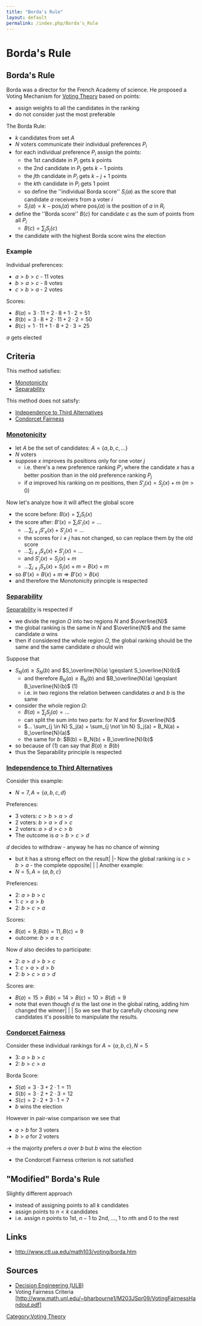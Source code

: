 ```yaml
---
title: "Borda's Rule"
layout: default
permalink: /index.php/Borda's_Rule
---
```


# Borda's Rule

## Borda's Rule
Borda was a director for the French Academy of science. He proposed a Voting Mechanism for [Voting Theory](Voting_Theory) based on points:
- assign weights to all the candidates in the ranking
- do not consider just the most preferable 


The Borda Rule: 
- $k$ candidates from set $A$  
- $N$ voters communicate their individual preferences $P_i$
- for each individual preference $P_i$ assign the points:
  - the 1st candidate in $P_i$ gets $k$ points
  - the 2nd candidate in $P_i$ gets $k - 1$ points
  - the $j$th candidate in $P_i$ gets $k - j + 1$ points
  - the $k$th candidate in $P_i$ gets 1 point
  - so define the ''individual Borda score'' $S_i(a)$ as the score that candidate $a$ receivers from a voter $i$
  - $S_i(a) = k - \text{pos}_i (a)$ where $\text{pos}_i(a)$ is the position of $a$ in $R_i$
- define the ''Borda score'' $B(c)$ for candidate $c$ as the sum of points from all $P_i$
  - $B(c) = \sum_j S_j(c)$
- the candidate with the highest Borda score wins the election


### Example
Individual preferences:
- $a > b > c$ - 11 votes
- $b > a > c$ - 8 votes
- $c > b > a$ - 2 votes

Scores:
- $B(a) = 3 \cdot 11 + 2 \cdot 8 + 1 \cdot 2 = 51$
- $B(b) = 3 \cdot 8 + 2 \cdot 11 + 2 \cdot 2 = 50$
- $B(c) = 1 \cdot 11 + 1 \cdot 8 + 2 \cdot 3 = 25$

$a$ gets elected


## Criteria
This method satisfies:
- [Monotonicity](Monotonicity)
- [Separability](Separability)

This method does not satisfy:
- [Independence to Third Alternatives](Independence_to_Third_Alternatives)
- [Condorcet Fairness](Condorcet's_Rule#Fairness)


### [Monotonicity](Monotonicity)
- let $A$ be the set of candidates: $A = \{a, b, c, ...\}$
- $N$ voters 
- suppose $x$ improves its positions only for one voter $j$
  - i.e. there's a new preference ranking $P'_j$ where the candidate $x$ has a better position than in the old preference ranking $P_j$
  - if $a$ improved his ranking on $m$ positions, then $S'_j(x) = S_j(x) + m$ ($m > 0$)

Now let's analyze how it will affect the global score
- the score before: $B(x) = \sum_i S_i(x)$ 
- the score after: $B'(x) = \sum_i S'_i(x) = ...$
  - $... \sum_{i \ne j} S'_x(x) + S'_j(x) = ...$ 
  - the scores for $i \ne j$ has not changed, so can replace them by the old score
  - $... \sum_{i \ne j} S_x(x) + S'_j(x) = ...$
  - and  $S'_j(x) = S_j(x) + m$
  - $... \sum_{i \ne j} S_x(x) + S_j(x) + m = B(x) + m$
- so $B'(x) = B(x) + m \Rightarrow B'(x) > B(x)$
- and therefore the Monotonicity principle is respected


### [Separability](Separability)
[Separability](Separability) is respected if
- we divide the region $\Omega$ into two regions $N$ and $\overline{N}$
- the global ranking is the same in $N$ and $\overline{N}$ and the same candidate $a$ wins
- then if considered the whole region $\Omega$, the global ranking should be the same and the same candidate $a$ should win

Suppose that 
- $S_N(a) \geqslant S_N(b)$ and $S_\overline{N}(a) \geqslant S_\overline{N}(b)$
  - and therefore $B_N(a) \geqslant B_N(b)$ and $B_\overline{N}(a) \geqslant B_\overline{N}(b)$ (1)
  - i.e. in two regions the relation between candidates $a$ and $b$ is the same
- consider the whole region $\Omega$: 
  - $B(a) = \sum_j S_j(a) = ...$ 
  - can split the sum into two parts: for $N$ and for $\overline{N}$
  - $... \sum_{j \in N} S_j(a) + \sum_{j \not \in N} S_j(a) = B_N(a) + B_\overline{N}(a)$ 
  - the same for $b$: $B(b) = B_N(b) + B_\overline{N}(b)$
- so because of (1) can say that $B(a) \geqslant B(b)$
- thus the Separability principle is respected


### [Independence to Third Alternatives](Independence_to_Third_Alternatives)
Consider this example:
- $N = 7, A = \{a, b, c, d\}$

Preferences:
- 3 voters: $c > b > a > d$
- 2 voters: $b > a > d > c$
- 2 voters: $a > d > c > b$
- The outcome is $a > b > c > d$

$d$ decides to withdraw - anyway he has no chance of winning
- but it has a strong effect on the result|   |- Now the global ranking is $c > b > a$ - the complete opposite|  | |
Another example:
- $N = 5, A = \{a, b, c\}$

Preferences:
- 2: $a > b > c$
- 1: $c > a > b$
- 2: $b > c > a$

Scores:
- $B(a) = 9, B(b) = 11, B(c) = 9$ 
- outcome: $b > a \geqslant c$

Now $d$ also decides to participate:
- 2: $a > d > b > c$
- 1: $c > a > d > b$
- 2: $b > c > a > d$

Scores are:
- $B(a) = 15 > B(b) = 14 > B(c) = 10 > B(d) = 9$
- note that even though $d$ is the last one in the global rating, adding him changed the winner|   | |
So we see that by carefully choosing new candidates it's possible to manipulate the results. 


### [Condorcet Fairness](Condorcet's_Rule#Fairness)
Consider these individual rankings for $A = \{a, b, c\}, N = 5$
- 3: $a > b > c$
- 2: $b > c > a$

Borda Score:
- $S(a) = 3 \cdot 3 + 2 \cdot 1 = 11$
- $S(b) = 3 \cdot 2 + 2 \cdot 3 = 12$
- $S(c) = 2 \cdot 2 + 3 \cdot 1 = 7$
- $b$ wins the election

However in pair-wise comparison we see that 
- $a > b$ for 3 voters
- $b > a$ for 2 voters

$\to$ the majority prefers $a$ over $b$ but $b$ wins the election
- the Condorcet Fairness criterion is not satisfied 


## "Modified" Borda's Rule
Slightly different approach
- instead of assigning points to all $k$ candidates
- assign points to $n < k$ candidates
- i.e. assign $n$ points to 1st, $n-1$ to 2nd, ..., $1$ to $n$th and 0 to the rest


## Links
- http://www.ctl.ua.edu/math103/voting/borda.htm

## Sources
- [Decision Engineering (ULB)](Decision_Engineering_(ULB))
- Voting Fairness Criteria [http://www.math.unl.edu/~bharbourne1/M203JSpr09/VotingFairnessHandout.pdf]

[Category:Voting Theory](Category_Voting_Theory)